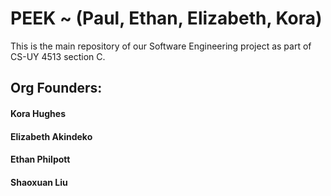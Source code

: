 # PEEK ~ (Paul, Ethan, Elizabeth, Kora)
This is the main repository of our Software Engineering project as part of CS-UY 4513 section C.

## Org Founders:
#### Kora Hughes
#### Elizabeth Akindeko
#### Ethan Philpott
#### Shaoxuan Liu

